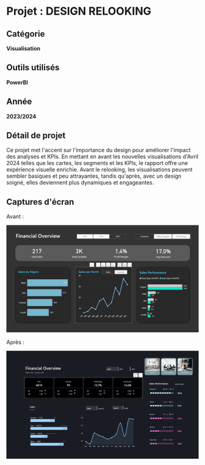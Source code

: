 # Projet : DESIGN RELOOKING

## Catégorie
**Visualisation**

## Outils utilisés
**PowerBI**

## Année
**2023/2024**



## Détail de projet
Ce projet met l'accent sur l'importance du design pour améliorer l'impact des analyses et KPIs. En mettant en avant les nouvelles visualisations d'Avril 2024 telles que les cartes, les segments et les KPIs, le rapport offre une expérience visuelle enrichie. Avant le relooking, les visualisations peuvent sembler basiques et peu attrayantes, tandis qu'après, avec un design soigné, elles deviennent plus dynamiques et engageantes.

## Captures d'écran

Avant : 

![Capture d'écran 1](Capture2.png)


Après : 

![Capture d'écran 3](Capture3.png)
